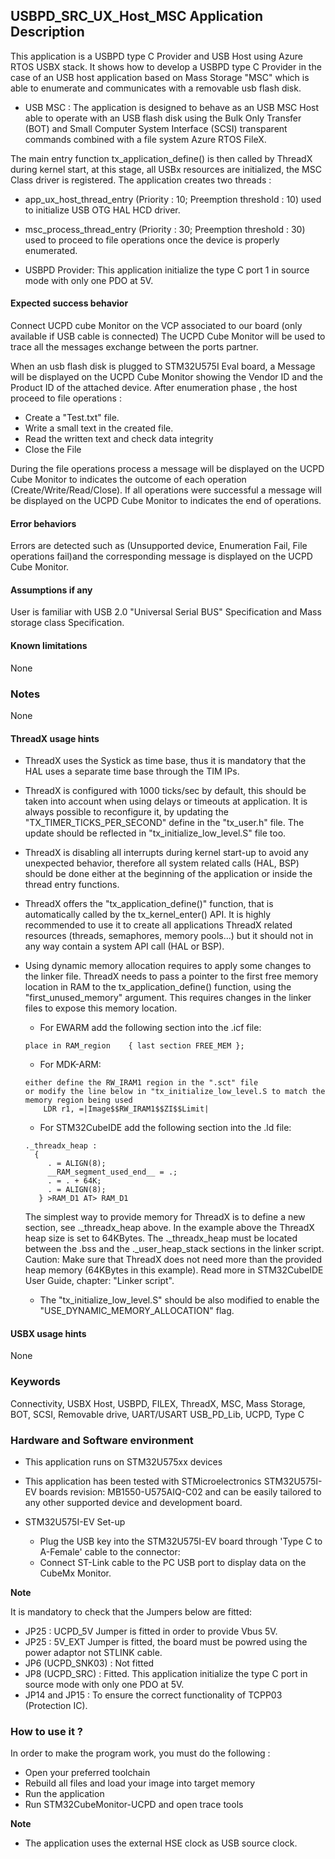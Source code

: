 
## <b>USBPD_SRC_UX_Host_MSC Application Description</b>

This application is a USBPD type C Provider and USB Host using Azure RTOS USBX stack. It shows how to develop a USBPD type C Provider in the case of an USB host application based on Mass Storage "MSC" which is able to enumerate and communicates with a removable usb flash disk.

  - USB MSC : The application is designed to behave as an USB MSC Host able to operate with an USB flash disk using the Bulk Only Transfer (BOT) and Small Computer System Interface (SCSI) transparent commands combined with a file system Azure RTOS FileX.

  The main entry function tx_application_define() is then called by ThreadX during kernel start, at this stage, all USBx resources are initialized, the MSC Class driver is registered.
  The application creates two threads :

  - app_ux_host_thread_entry (Priority : 10; Preemption threshold : 10) used to initialize USB OTG HAL HCD driver.
  - msc_process_thread_entry (Priority : 30; Preemption threshold : 30) used to proceed to file operations once the device is properly enumerated.

  - USBPD Provider: This application initialize the type C port 1 in source mode with only one PDO at 5V.

####  <b>Expected success behavior</b>

Connect UCPD cube Monitor on the VCP associated to our board (only available if USB cable is connected)
The UCPD Cube Monitor will be used to trace all the messages exchange between the ports partner.

When an usb flash disk is plugged to STM32U575I Eval board, a Message will be displayed on the UCPD Cube Monitor showing  the Vendor ID and the Product ID of the attached device.
After enumeration phase , the host proceed to file operations :

  - Create a "Test.txt" file.
  - Write  a small text in the created file.
  - Read the written text and check data integrity
  - Close the File

During the file operations process a message will be displayed on the UCPD Cube Monitor to indicates the outcome of each operation (Create/Write/Read/Close).
If all operations were successful a message will be displayed on the UCPD Cube Monitor to indicates the end of operations.

#### <b>Error behaviors</b>

Errors are detected such as (Unsupported device, Enumeration Fail, File operations fail)and the corresponding message is displayed on the UCPD Cube Monitor.

#### <b>Assumptions if any</b>

User is familiar with USB 2.0 "Universal Serial BUS" Specification and Mass storage class Specification.

#### <b>Known limitations</b>

None

### <b>Notes</b>

None

#### <b>ThreadX usage hints</b>

 - ThreadX uses the Systick as time base, thus it is mandatory that the HAL uses a separate time base through the TIM IPs.
 - ThreadX is configured with 1000 ticks/sec by default, this should be taken into account when using delays or timeouts at application. It is always possible to reconfigure it, by updating the "TX_TIMER_TICKS_PER_SECOND" define in the "tx_user.h" file. The update should be reflected in "tx_initialize_low_level.S" file too.
 - ThreadX is disabling all interrupts during kernel start-up to avoid any unexpected behavior, therefore all system related calls (HAL, BSP) should be done either at the beginning of the application or inside the thread entry functions.
 - ThreadX offers the "tx_application_define()" function, that is automatically called by the tx_kernel_enter() API.
   It is highly recommended to use it to create all applications ThreadX related resources (threads, semaphores, memory pools...) but it should not in any way contain a system API call (HAL or BSP).
 - Using dynamic memory allocation requires to apply some changes to the linker file.
   ThreadX needs to pass a pointer to the first free memory location in RAM to the tx_application_define() function,
   using the "first_unused_memory" argument.
   This requires changes in the linker files to expose this memory location.
    + For EWARM add the following section into the .icf file:
     ```
     place in RAM_region    { last section FREE_MEM };
     ```
    + For MDK-ARM:
    ```
    either define the RW_IRAM1 region in the ".sct" file
    or modify the line below in "tx_initialize_low_level.S to match the memory region being used
        LDR r1, =|Image$$RW_IRAM1$$ZI$$Limit|
    ```
    + For STM32CubeIDE add the following section into the .ld file:
    ```
    ._threadx_heap :
      {
         . = ALIGN(8);
         __RAM_segment_used_end__ = .;
         . = . + 64K;
         . = ALIGN(8);
       } >RAM_D1 AT> RAM_D1
    ```

    The simplest way to provide memory for ThreadX is to define a new section, see ._threadx_heap above.
    In the example above the ThreadX heap size is set to 64KBytes.
    The ._threadx_heap must be located between the .bss and the ._user_heap_stack sections in the linker script.
    Caution: Make sure that ThreadX does not need more than the provided heap memory (64KBytes in this example).
    Read more in STM32CubeIDE User Guide, chapter: "Linker script".

    + The "tx_initialize_low_level.S" should be also modified to enable the "USE_DYNAMIC_MEMORY_ALLOCATION" flag.

#### <b>USBX usage hints</b>

None

### <b>Keywords</b>

Connectivity, USBX Host, USBPD, FILEX, ThreadX, MSC, Mass Storage, BOT, SCSI, Removable drive, UART/USART
USB_PD_Lib, UCPD, Type C

### <b>Hardware and Software environment</b>

  - This application runs on STM32U575xx devices
  - This application has been tested with STMicroelectronics STM32U575I-EV boards revision: MB1550-U575AIQ-C02
    and can be easily tailored to any other supported device and development board.

- STM32U575I-EV Set-up
    - Plug the USB key into the STM32U575I-EV board through 'Type C  to A-Female' cable to the connector:
    - Connect ST-Link cable to the PC USB port to display data on the CubeMx Monitor.

<b>Note</b>

It is mandatory to check that the Jumpers below are fitted:

  -  JP25             : UCPD_5V Jumper is fitted in order to provide Vbus 5V.
  -  JP25             : 5V_EXT  Jumper is fitted, the board must be powred using the power adaptor not STLINK cable.
  -  JP6 (UCPD_SNK03) : Not fitted
  -  JP8 (UCPD_SRC)   : Fitted. This application initialize the type C port in source mode with only one PDO at 5V.
  -  JP14 and JP15    : To ensure the correct functionality of TCPP03 (Protection IC).

### <b>How to use it ?</b>

In order to make the program work, you must do the following :

 - Open your preferred toolchain
 - Rebuild all files and load your image into target memory
 - Run the application
 - Run STM32CubeMonitor-UCPD and open trace tools

<b>Note</b>

 - The application uses the external HSE clock as USB source clock.
